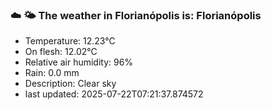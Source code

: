 ### ☁️ 🌤️  The weather in Florianópolis is: Florianópolis

- Temperature: 12.23°C
- On flesh: 12.02°C
- Relative air humidity: 96%
- Rain: 0.0 mm
- Description: Clear sky
- last updated: 2025-07-22T07:21:37.874572
